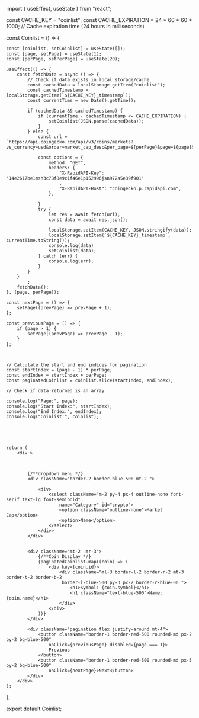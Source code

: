 import { useEffect, useState } from "react";

const CACHE_KEY = "coinlist";
const CACHE_EXPIRATION = 24 * 60 * 60 * 1000; // Cache expiration time (24 hours in milliseconds)

const Coinlist = () => {

 

    const [coinlist, setCoinlist] = useState([]);
    const [page, setPage] = useState(1);
    const [perPage, setPerPage] = useState(20);

    useEffect(() => {
        const fetchData = async () => {
            // Check if data exists in local storage/cache
            const cachedData = localStorage.getItem("coinlist");
            const cachedTimestamp = localStorage.getItem(`${CACHE_KEY}_timestamp`);
            const currentTime = new Date().getTime();

            if (cachedData && cachedTimestamp) {
                if (currentTime - cachedTimestamp <= CACHE_EXPIRATION) {
                    setCoinlist(JSON.parse(cachedData));
                }
            } else {
                const url = `https://api.coingecko.com/api/v3/coins/markets?vs_currency=usd&order=market_cap_desc&per_page=${perPage}&page=${page}&sparkline=false&locale=en`;

                const options = {
                    method: "GET",
                    headers: {
                        "X-RapidAPI-Key": '14e2617be1msh3c78f8e9c1f46e1p152996jsn972a5e39f901'
                        ,
                        "X-RapidAPI-Host": "coingecko.p.rapidapi.com",
                    },

                }
                try {
                    let res = await fetch(url);
                    const data = await res.json();

                    localStorage.setItem(CACHE_KEY, JSON.stringify(data));
                    localStorage.setItem(`${CACHE_KEY}_timestamp`, currentTime.toString());
                    console.log(data)
                    setCoinlist(data);
                } catch (err) {
                    console.log(err);
                }
            }
        }
            ;
        fetchData();
    }, [page, perPage]);

    const nextPage = () => {
        setPage((prevPage) => prevPage + 1);
    };

    const previousPage = () => {
        if (page > 1) {
            setPage((prevPage) => prevPage - 1);
        }
    };


    
    // Calculate the start and end indices for pagination
    const startIndex = (page - 1) * perPage;
    const endIndex = startIndex + perPage;
    const paginatedCoinlist = coinlist.slice(startIndex, endIndex);

    // Check if data returned is an array

    console.log("Page:", page);
    console.log("Start Index:", startIndex);
    console.log("End Index:", endIndex);
    console.log("Coinlist:", coinlist);





    return (
        <div >



            {/**dropdown menu */}
            <div className="border-2 border-blue-500 mt-2 ">

                <div>
                    <select className="m-2 py-4 px-4 outline-none font-serif text-lg font-semibold"
                        name="Category" id="crypto">
                        <option className="outline-none">Market Cap</option>
                        <option>Name</option>
                    </select>
                </div>
            </div>


            <div className="mt-2  mr-3">
                {/**Coin Display */}
                {paginatedCoinlist.map((coin) => (
                    <div key={coin.id}>
                        <div className="ml-3 border-l-2 border-r-2 mt-3 border-t-2 border-b-2
                         border-l-blue-500 py-3 px-2 border-r-blue-00 ">
                            <h1>Symbol: {coin.symbol}</h1>
                            <h1 className="text-blue-500">Name: {coin.name}</h1>
                        </div>
                    </div>
                ))}
            </div>

            <div className="pagination flex justify-around mt-4">
                <button className="border-1 border-red-500 rounded-md px-2 py-2 bg-blue-500"
                    onClick={previousPage} disabled={page === 1}>
                    Previous
                </button>
                <button className="border-1 border-red-500 rounded-md px-5 py-2 bg-blue-500"
                    onClick={nextPage}>Next</button>
            </div>
        </div>
    );
};

export default Coinlist;
